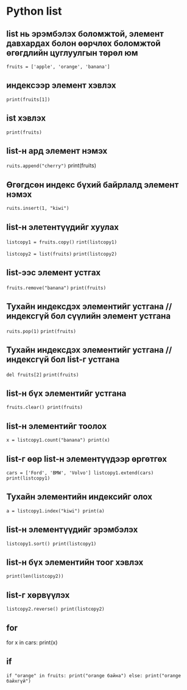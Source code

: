 # Python list
## list нь эрэмбэлэх боломжтой, элемент давхардах болон өөрчлөх боломжтой өгөгдлийн цуглуулгын төрөл юм

`fruits = ['apple', 'orange', 'banana']`

## индексээр элемент хэвлэх
`print(fruits[1])`
## ist хэвлэх
`print(fruits)`

## list-н ард элемент нэмэх
`ruits.append("cherry")`
print(fruits)

## Өгөгдсөн индекс бүхий байрлалд элемент нэмэх
`ruits.insert(1, "kiwi")`

## list-н элетентүүдийг хуулах
`listcopy1 = fruits.copy()`
`rint(listcopy1)`

`listcopy2 = list(fruits)`
`print(listcopy2)`

## list-ээс элемент устгах
`fruits.remove("banana")`
`print(fruits)`

## Тухайн индексдэх элементийг устгана // индексгүй бол сүүлийн элемент устгана
`ruits.pop(1)`
`print(fruits)`

## Тухайн индексдэх элементийг устгана // индексгүй бол list-г устгана
`del fruits[2]`
`print(fruits)`

## list-н бүх элементийг устгана
`fruits.clear()
print(fruits)`

## list-н элементийг тоолох
`x = listcopy1.count("banana")
print(x)`

## list-г өөр list-н элементүүдээр өргөтгөх
`cars = ['Ford', 'BMW', 'Volvo']
listcopy1.extend(cars)
print(listcopy1)`

## Тухайн элементийн индексийг олох
`a = listcopy1.index("kiwi")
print(a)`

## list-н элементүүдийг эрэмбэлэх
`listcopy1.sort()
print(listcopy1)`

## list-н бүх элементийн тоог хэвлэх
`print(len(listcopy2))`

## list-г хөрвүүлэх
`listcopy2.reverse()
print(listcopy2)`

## for
for x in cars:
    print(x)

## if
`if "orange" in fruits:
    print("orange байна")
else:
    print("orange байхгүй")`
